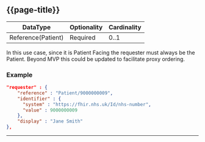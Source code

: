 ## {{page-title}}

<table data-responsive class="nhsd-!t-margin-bottom-6">
    <thead>
        <tr>
            <th>DataType</th>
            <th>Optionality</th>
            <th>Cardinality</th>
        </tr>
    </thead>
    <tbody>
      <tr>
        <td data-no-sort>Reference(Patient)</td>
        <td data-no-sort>Required</td>
        <td data-no-sort>0..1</td>
      </tr>
    </tbody>
</table>

In this use case, since it is Patient Facing the requester must always be the Patient. Beyond MVP this could be updated to facilitate proxy ordering.

### Example
```json
"requester" : {
    "reference" : "Patient/9000000009",
    "identifier" : {
      "system" : "https://fhir.nhs.uk/Id/nhs-number",
      "value" : 9000000009
    },
    "display" : "Jane Smith"
},
```

---